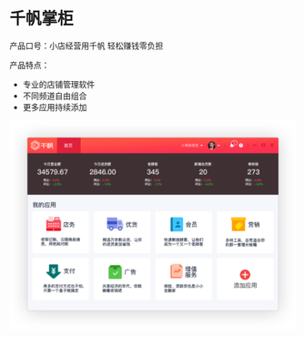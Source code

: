 # 千帆掌柜

产品口号：小店经营用千帆 轻松赚钱零负担

产品特点：
- 专业的店铺管理软件
- 不同频道自由组合
- 更多应用持续添加

![test](img/qfzg-homepage.png)




